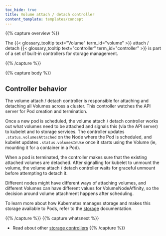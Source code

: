 ```yaml
---
toc_hide: true
title: Volume attach / detach controller
content_template: templates/concept
---
```


{{% capture overview %}}

The {{< glossary_tooltip text="Volume" term_id="volume" >}}
attach / detach {{< glossary_tooltip text="controller" term_id="controller" >}}
is part of a set of built-in controllers for storage management.

{{% /capture %}}

{{% capture body %}}

## Controller behavior

The volume attach / detach controller is responsible for attaching and detaching
all Volumes across a cluster. This controller watches the API server for Pod
creation and termination.

Once a new pod is scheduled, the volume attach / detach controller works out what
volumes need to be attached and signals this (via the API server) to kubelet and
to storage services. The controller updates `.status.volumesAttached` on the
Node where the Pod is scheduled, and kubelet updates `.status.volumesInUse` once
it starts using the Volume (ie, mounting it for a container in a Pod).

When a pod is terminated, the controller makes sure that the existing attached
volumes are detached. After signalling for kubelet to unmount the volume, the
volume attach / detach controller waits for graceful unmount before attempting
to detach it.

Different nodes might have different ways of attaching volumes, and different
Volumes can have different values for VolumeNodeAffinity, so the decision
around volume attachment happens after scheduling.

To learn more about how Kubernetes manages storage and makes this storage
available to Pods, refer to the [storage](/docs/concepts/storage/persistent-volumes/) documentation.

{{% /capture %}}
{{% capture whatsnext %}}
* Read about other [storage controllers](/docs/reference/controllers/storage-controllers/)
{{% /capture %}}

